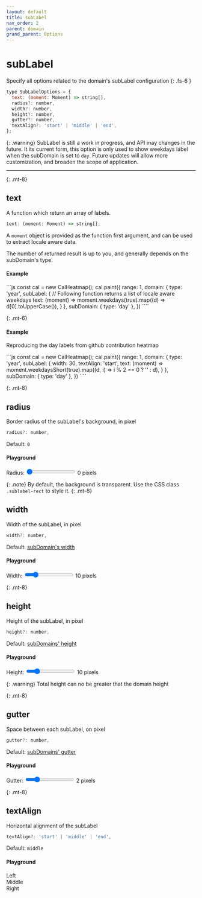 ```yaml
---
layout: default
title: subLabel
nav_order: 2
parent: domain
grand_parent: Options
---
```


<style>
  .sublabel-text {
    font-size: 8px!important;
  }
</style>

# subLabel

Specify all options related to the domain's subLabel configuration
{: .fs-6 }

```js
type SubLabelOptions = {
  text: (moment: Moment) => string[],
  radius?: number,
  width?: number,
  height?: number,
  gutter?: number,
  textAlign?: 'start' | 'middle' | 'end',
};
```

{: .warning}
SubLabel is still a work in progress, and API may changes in the future.
It its current form, this option is only used to show weekdays label
when the subDomain is set to `day`.
Future updates will allow more customization, and broaden the scope of application.

<hr/>
{: .mt-8}

## text

A function which return an array of labels.

```js
text: (moment: Moment) => string[],
```

A `moment` object is provided as the function first argument, and can be used
to extract locale aware data.

The number of returned result is up to you, and generally
depends on the subDomain's type.

#### Example

<div class="code-example" >
  <div id="text-example-1" style="display: inline-block; "></div>
  <script>
    const cal3 = new CalHeatmap();
    cal3.paint({
      range: 1,
      itemSelector: '#text-example-1',
      domain: {
        type: 'year',
        label: {
          text: null
        },
        subLabel: {
          text: (moment) => moment.weekdays(true).map((d) => d[0].toUpperCase()),
        }
      },
      subDomain: { type: 'day' },
    })
  </script>
</div>
```js
const cal = new CalHeatmap();
cal.paint({
  range: 1,
  domain: {
    type: 'year',
    subLabel: {
      // Following function returns a list of locale aware weekdays
      text: (moment) => moment.weekdays(true).map((d) => d[0].toUpperCase()),
    }
  },
  subDomain: { type: 'day' },
})
````

{: .mt-6}

#### Example

Reproducing the day labels from github contribution heatmap

<div class="code-example" >
  <div id="text-example-5" style="display: inline-block; "></div>
  <script>
    const cal2 = new CalHeatmap();
    cal2.paint({
      range: 1,
      itemSelector: '#text-example-5',
      domain: {
        type: 'year',
        label: {
          text: null
        },
        subLabel: {
          width: 30,
          textAlign: 'start',
          text: (moment) => moment.weekdaysShort(true).map((d, i) => i % 2 == 0 ? '' : d),
        }
      },
      subDomain: { type: 'day' },
    })
  </script>
</div>
```js
const cal = new CalHeatmap();
cal.paint({
  range: 1,
  domain: {
    type: 'year',
    subLabel: {
      width: 30,
      textAlign: 'start',
      text: (moment) => moment.weekdaysShort(true).map((d, i) => i % 2 == 0 ? '' : d),
    }
  },
  subDomain: { type: 'day' },
})
````

{: .mt-8}

## radius

Border radius of the subLabel's background, in pixel

```js
radius?: number,
```

Default: `0`

#### Playground

<div class="code-example" >
  <style>
    #radius-example-2 .sublabel-rect {
      fill: gray!important;
    }
    #radius-example-2 .sublabel-text {
      fill: #fff;
    }
  </style>
  <div id="radius-example-2" style="display: inline-block; "></div>
</div>
<div class="highlighter-rouge p-3">
  <label>
    Radius:
    <input type="range" min="0" max="15" value="0" class="slider" id="radius-slider" >
    <span id="radius-value">0</span> pixels
</label>
  <script>
      const cal4 = new CalHeatmap();
      let radius = 0;
      cal4.paint({ domain: { type: 'month', subLabel: { radius: radius, text: (moment) => moment.weekdays(true).map((d) => d[0].toUpperCase()) } }, subDomain: { type: 'day' } , range: 3, itemSelector: '#radius-example-2'});
      d3.select("#radius-slider").on("input", function() {
        cal4.paint({ domain: { subLabel: { radius: +this.value } } });
        d3.select("#radius-value").html(+this.value);
      });
  </script>
</div>

{: .note}
By default, the background is transparent. Use the CSS class `.sublabel-rect` to style it.
{: .mt-8}

## width

Width of the subLabel, in pixel

```js
width?: number,
```

Default: [subDomain's width](/options/subDomain.html#width)

#### Playground

<div class="code-example" >
  <style>
    #width-example-2 .sublabel-rect {
      stroke: gray;
    }
  </style>
  <div id="width-example-2" style="display: inline-block; "></div>
</div>
<div class="highlighter-rouge p-3">
  <label>
    Width:
    <input type="range" min="1" max="50" value="10" class="slider" id="width-slider" >
    <span id="width-value">10</span> pixels
</label>
  <script>
      const cal5 = new CalHeatmap();
      let width = 10;
      cal5.paint({ domain: { type: 'month', subLabel: { width: width, text: (moment) => moment.weekdays(true).map((d) => d[0].toUpperCase()) } }, subDomain: { type: 'day' } , range: 3, itemSelector: '#width-example-2'});
      d3.select("#width-slider").on("input", function() {
        cal5.paint({ domain: { subLabel: { width: +this.value } } });
        d3.select("#width-value").html(+this.value);
      });
  </script>
</div>

{: .mt-8}

## height

Height of the subLabel, in pixel

```js
height?: number,
```

Default: [subDomains' height](/options/subDomain.html#height)

#### Playground

<div class="code-example" >
  <style>
    #height-example-1 .sublabel-rect {
      stroke: gray;
    }
  </style>
  <div id="height-example-1" style="display: inline-block; "></div>
</div>
<div class="highlighter-rouge p-3">
  <label>
    Height:
    <input type="range" min="1" max="50" value="10" class="slider" id="height-slider" >
    <span id="height-value">10</span> pixels
</label>
  <script>
      const cal6 = new CalHeatmap();
      let height = 10;
      cal6.paint({ domain: { type: 'month', height: 10, subLabel: { height: height, text: (moment) => moment.weekdays(true).map((d) => d[0].toUpperCase()) } }, subDomain: { type: 'day' } , range: 3, itemSelector: '#height-example-1'});
      d3.select("#height-slider").on("input", function() {
        cal6.paint({ domain: { subLabel: { height: +this.value } } });
        d3.select("#height-value").html(+this.value);
      });
  </script>
</div>

{: .warning}
Total height can no be greater that the domain height

{: .mt-8}

## gutter

Space between each subLabel, on pixel

```js
gutter?: number,
```

Default: [subDomains' gutter](/options/subDomain.html#gutter)

#### Playground

<div class="code-example" >
  <style>
    #gutter-example-1 .sublabel-rect {
      stroke: gray;
    }
  </style>
  <div id="gutter-example-1" style="display: inline-block; "></div>
</div>
<div class="highlighter-rouge p-3">
  <label>
    Gutter:
    <input type="range" min="0" max="10" value="2" class="slider" id="gutter-slider" >
    <span id="gutter-value">2</span> pixels
</label>
  <script>
      const cal7 = new CalHeatmap();
      let gutter = 2;
      cal7.paint({ domain: { type: 'month', subLabel: { gutter: gutter, text: (moment) => moment.weekdays(true).map((d) => d[0].toUpperCase()) } }, subDomain: { type: 'day' } , range: 3, itemSelector: '#gutter-example-1'});
      d3.select("#gutter-slider").on("input", function() {
        cal7.paint({ domain: { subLabel: { gutter: +this.value } } });
        d3.select("#gutter-value").html(+this.value);
      });
  </script>
</div>

{: .mt-8}

## textAlign

Horizontal alignment of the subLabel

```js
textAlign?: 'start' | 'middle' | 'end',
```

Default: `middle`

#### Playground

<div class="code-example" >
  <style>
    #textAlign-example-1 .sublabel-rect {
      stroke: gray;
    }
  </style>
  <div id="textAlign-example-1" style="display: inline-block; "></div>
  <script>
      const cal8 = new CalHeatmap();
      let textAlign ='middle';
      cal8.paint({ domain: { type: 'month', subLabel: { width: 35, textAlign: textAlign, text: (moment) => moment.weekdays(true).map((d) => d[0].toUpperCase()) } }, subDomain: { type: 'day' } , range: 3, itemSelector: '#textAlign-example-1'});
      d3.select("#textAlign-slider").on("input", function() {
        cal8.paint({ domain: { subLabel: { textAlign: this.value } } });
        d3.select("#textAlign-value").html(+this.value);
      });
  </script>
</div>
<div class="highlighter-rouge p-3">
  <div class="fs-3">
    <div class="btn btn-blue" onClick="cal8.paint({ domain: { subLabel: { textAlign: 'start'} }  }); return false;">Left</div>
    <div class="btn btn-blue" onClick="cal8.paint({ domain: { subLabel: { textAlign: 'middle'} }  }); return false;">Middle</div>
    <div class="btn btn-blue" onClick="cal8.paint({ domain: { subLabel: { textAlign: 'end'} }  }); return false;">Right</div>
  </div>
</div>
